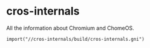# cros-internals

All the information about Chromium and ChomeOS.

```
import("//cros-internals/build/cros-internals.gni")
```
